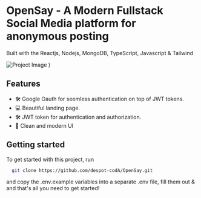 # OpenSay - A Modern Fullstack Social Media platform for anonymous posting

Built with the Reactjs, Nodejs, MongoDB, TypeScript, Javascript & Tailwind

![Project Image](https://github.com/despot-codA/OpenSay/Client/public/Screenshot_LandingPage.png)
)

## Features

- 🛠️ Google Oauth for seemless authentication on top of JWT tokens.
- 💻 Beautiful landing page.
- 🛠️ JWT token for authentication and authorization.
- 🌟 Clean and modern UI

## Getting started

To get started with this project, run

```bash
  git clone https://github.com/despot-codA/OpenSay.git
```

and copy the .env.example variables into a separate .env file, fill them out & and that's all you need to get started!
